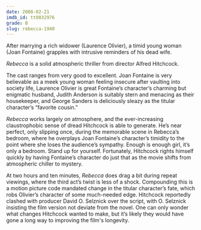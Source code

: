 ```yaml
---
date: 2008-02-21
imdb_id: tt0032976
grade: B
slug: rebecca-1940
---
```


After marrying a rich widower (Laurence Olivier), a timid young woman (Joan Fontaine) grapples with intrusive reminders of his dead wife.

_Rebecca_ is a solid atmospheric thriller from director Alfred Hitchcock.

The cast ranges from very good to excellent. Joan Fontaine is very believable as a meek young woman feeling insecure after vaulting into society life, Laurence Olivier is great Fontaine’s character’s charming but enigmatic husband, Judith Anderson is suitably stern and menacing as their housekeeper, and George Sanders is deliciously sleazy as the titular character’s “favorite cousin.”

_Rebecca_ works largely on atmosphere, and the ever-increasing claustrophobic sense of dread Hitchcock is able to generate. He’s near perfect, only slipping once, during the memorable scene in Rebecca’s bedroom, where he overplays Joan Fontaine’s character’s timidity to the point where she loses the audience’s sympathy. Enough is enough girl, it’s only a bedroom. Stand up for yourself. Fortunately, Hitchcock rights himself quickly by having Fontaine’s character do just that as the movie shifts from atmospheric chiller to mystery.

At two hours and ten minutes, _Rebecca_ does drag a bit during repeat viewings, where the third act’s twist is less of a shock. Compounding this is a motion picture code mandated change in the titular character’s fate, which robs Olivier’s character of some much-needed edge. Hitchcock reportedly clashed with producer David O. Selznick over the script, with O. Selznick insisting the film version not deviate from the novel. One can only wonder what changes Hitchcock wanted to make, but it’s likely they would have gone a long way to improving the film's longevity.

